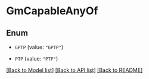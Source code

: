 # GmCapableAnyOf

## Enum


* `GPTP` (value: `"GPTP"`)

* `PTP` (value: `"PTP"`)


[[Back to Model list]](../README.md#documentation-for-models) [[Back to API list]](../README.md#documentation-for-api-endpoints) [[Back to README]](../README.md)


